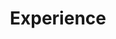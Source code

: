---
title: "Experience"
type: widget_page   # Required to render the blocks below
design:
      # Choose how many columns the section has. Valid values: '1' or '2'.
      columns: '1'
---